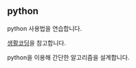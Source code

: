 ## python
python 사용법을 연습합니다.

[생활코딩](https://opentutorials.org/course/1750)을 참고합니다.

python을 이용해 간단한 알고리즘을 설계합니다.
